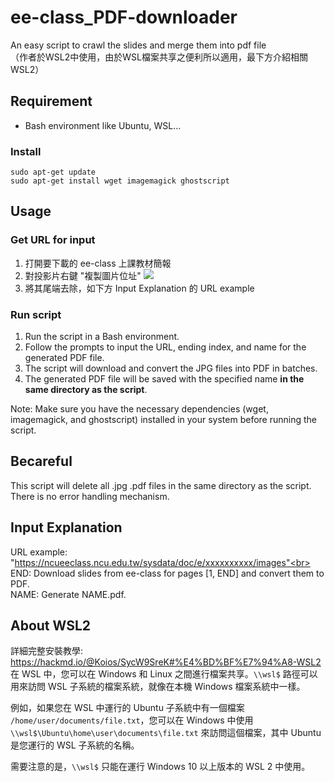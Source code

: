 # ee-class_PDF-downloader
 An easy script to crawl the slides and merge them into pdf file<br>
（作者於WSL2中使用，由於WSL檔案共享之便利所以適用，最下方介紹相關 WSL2）
## Requirement
- Bash environment like Ubuntu, WSL...

### Install
```
sudo apt-get update
sudo apt-get install wget imagemagick ghostscript
```

## Usage
### Get URL for input
1. 打開要下載的 ee-class 上課教材簡報
2. 對投影片右鍵 "複製圖片位址" ![](https://i.imgur.com/hOqGZ2A.png)
3. 將其尾端去除，如下方 Input Explanation 的 URL example

### Run script
1. Run the script in a Bash environment.
2. Follow the prompts to input the URL, ending index, and name for the generated PDF file.
3. The script will download and convert the JPG files into PDF in batches.
4. The generated PDF file will be saved with the specified name **in the same directory as the script**.<br>

Note: Make sure you have the necessary dependencies (wget, imagemagick, and ghostscript) installed in your system before running the script.

## Becareful
This script will delete all .jpg .pdf files in the same directory as the script.<br>
There is no error handling mechanism.

## Input Explanation
URL example: "https://ncueeclass.ncu.edu.tw/sysdata/doc/e/xxxxxxxxxx/images"<br>
END: Download slides from ee-class for pages [1, END] and convert them to PDF.<br>
NAME: Generate NAME.pdf.

## About WSL2
詳細完整安裝教學: https://hackmd.io/@Koios/SycW9SreK#%E4%BD%BF%E7%94%A8-WSL2 <br>
在 WSL 中，您可以在 Windows 和 Linux 之間進行檔案共享。`\\wsl$` 路徑可以用來訪問 WSL 子系統的檔案系統，就像在本機 Windows 檔案系統中一樣。

例如，如果您在 WSL 中運行的 Ubuntu 子系統中有一個檔案 `/home/user/documents/file.txt`，您可以在 Windows 中使用 `\\wsl$\Ubuntu\home\user\documents\file.txt` 來訪問這個檔案，其中 Ubuntu 是您運行的 WSL 子系統的名稱。

需要注意的是，`\\wsl$` 只能在運行 Windows 10 以上版本的 WSL 2 中使用。
